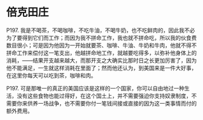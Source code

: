 # 倍克田庄

P197. 我是不喝茶，不喝咖啡，不吃牛油，不喝牛奶，也不吃鲜肉的，因此我不必为了要得到它们而工作；而因为我不拼命工作，我也就不拼命吃，所以我的伙食费数目很小；可是因为他因为一开始就要茶、咖啡、牛油、牛奶和牛肉，他就不得不拼命工作来偿付这一笔支出，他越拼命地工作，就越要吃得多，以弥补他身体上的消耗，——结果开支越来越大，而那开支之大确实比那时日之长更加厉害了，因为他不能满足，一生就这样消耗在里面了；然而他还认为，到美国来是一件大好事，在这里你每天可以吃到茶，咖啡和肉。



P197. 可是那唯一的真正的美国应该是这样的一个国家，你可以自由地过一种生活，没有这些食物也能过得好，在这个国土上，并不需要强迫你支持奴隶制度，不需要你来供养一场战争，也不需要你付一笔钱间接或直接的因为这一类事情而付的额外费用。